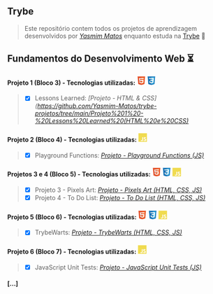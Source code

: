 ## Trybe

>Este repositório contem todos os projetos de aprendizagem desenvolvidos por _[Yasmim Matos](https://www.linkedin.com/in/yasmimmatos)_ enquanto estuda na [Trybe](https://www.betrybe.com/) :rocket:
>

## Fundamentos do Desenvolvimento Web :hourglass_flowing_sand:
#### Projeto 1 (Bloco 3) - Tecnologias utilizadas: <img alt="HTML5 logo" height="20" width="20" src="https://raw.githubusercontent.com/devicons/devicon/master/icons/html5/html5-original.svg">  <img alt="CSS logo" height="20" width="20" src="https://raw.githubusercontent.com/devicons/devicon/master/icons/css3/css3-original.svg">
>- [X] Lessons Learned: _[Projeto - HTML & CSS](https://github.com/Yasmim-Matos/trybe-projetos/tree/main/Projeto%201%20-%20Lessons%20Learned%20(HTML%20e%20CSS)_

#### Projeto 2 (Bloco 4) - Tecnologias utilizadas: <img alt="JS logo" height="20" width="20" src="https://raw.githubusercontent.com/devicons/devicon/master/icons/javascript/javascript-plain.svg">
>- [X] Playground Functions: _[Projeto - Playground Functions (JS)]()_

#### Projetos 3 e 4 (Bloco 5) - Tecnologias utilizadas: <img alt="HTML5 logo" height="20" width="20" src="https://raw.githubusercontent.com/devicons/devicon/master/icons/html5/html5-original.svg">  <img alt="CSS logo" height="20" width="20" src="https://raw.githubusercontent.com/devicons/devicon/master/icons/css3/css3-original.svg"> <img alt="JS logo" height="20" width="20" src="https://raw.githubusercontent.com/devicons/devicon/master/icons/javascript/javascript-plain.svg">
>- [X] Projeto 3 - Pixels Art: _[Projeto - Pixels Art (HTML, CSS, JS)]()_
>- [X] Projeto 4 - To Do List: _[Projeto - To Do List (HTML, CSS, JS)]()_

#### Projeto 5 (Bloco 6) - Tecnologias utilizadas: <img alt="HTML5 logo" height="20" width="20" src="https://raw.githubusercontent.com/devicons/devicon/master/icons/html5/html5-original.svg">  <img alt="CSS logo" height="20" width="20" src="https://raw.githubusercontent.com/devicons/devicon/master/icons/css3/css3-original.svg"> <img alt="JS logo" height="20" width="20" src="https://raw.githubusercontent.com/devicons/devicon/master/icons/javascript/javascript-plain.svg">
>- [X] TrybeWarts: _[Projeto - TrybeWarts (HTML, CSS, JS)]()_

#### Projeto 6 (Bloco 7) - Tecnologias utilizadas: <img alt="JS logo" height="20" width="20" src="https://raw.githubusercontent.com/devicons/devicon/master/icons/javascript/javascript-plain.svg">
>- [X] JavaScript Unit Tests: _[Projeto - JavaScript Unit Tests (JS)]()_

#### [...]
